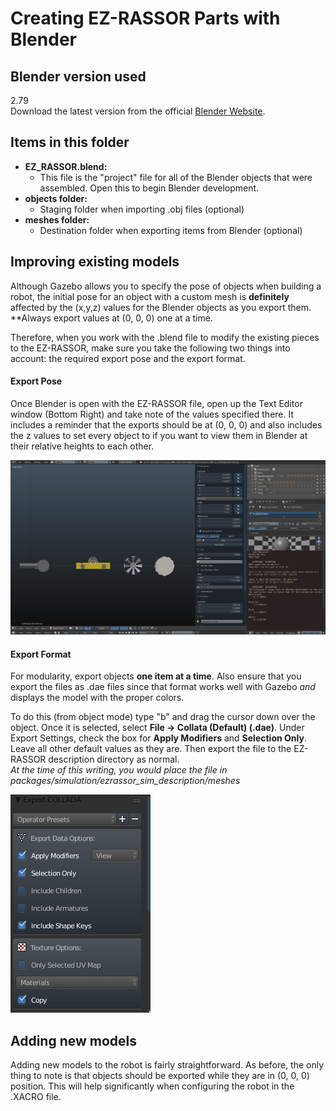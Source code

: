 # Creating EZ-RASSOR Parts with Blender

## Blender version used
2.79   
Download the latest version from the official [Blender Website](https://www.blender.org/download/).

## Items in this folder
- **EZ_RASSOR.blend:**
  - This file is the "project" file for all of the Blender objects that were assembled. Open this to begin Blender development.
- **objects folder:**
  - Staging folder when importing .obj files (optional)
- **meshes folder:** 
  - Destination folder when exporting items from Blender (optional)

## Improving existing models
Although Gazebo allows you to specify the pose of objects when building a robot, the initial pose for an object with a custom mesh is __definitely__ affected by the (x,y,z) values for the Blender objects as you export them. **Always export values at (0, 0, 0) one at a time.

Therefore, when you work with the .blend file to modify the existing pieces to the EZ-RASSOR, make sure you take the following two things into account: the required export pose and the export format.

#### Export Pose
Once Blender is open with the EZ-RASSOR file, open up the Text Editor window (Bottom Right) and take note of the values specified there. It includes a reminder that the exports should be at (0, 0, 0) and also includes the z values to set every object to if you want to view them in Blender at their relative heights to each other.   
   
![Text Editor](../docs/screenshots/blender_text_editor.png)

#### Export Format
For modularity, export objects **one item at a time**. Also ensure that you export the files as .dae files since that format works well with Gazebo *and* displays the model with the proper colors. 

To do this (from object mode) type "b" and drag the cursor down over the object. Once it is selected, select **File -> Collata (Default) (.dae)**. Under Export Settings, check the box for **Apply Modifiers** and **Selection Only**. Leave all other default values as they are. Then export the file to the EZ-RASSOR description directory as normal.  
*At the time of this writing, you would place the file in packages/simulation/ezrassor_sim_description/meshes*  

![Export Settings](../docs/screenshots/blender_export_settings.png)  

## Adding new models
Adding new models to the robot is fairly straightforward. As before, the only thing to note is that objects should be exported while they are in (0, 0, 0) position. This will help significantly when configuring the robot in the .XACRO file. 